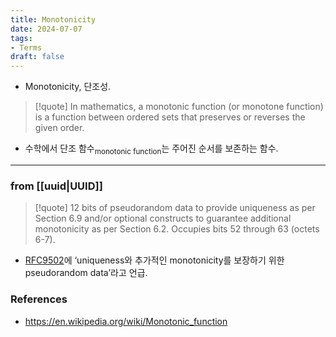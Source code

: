 ```yaml
---
title: Monotonicity
date: 2024-07-07
tags:
- Terms
draft: false
---
```



- Monotonicity, 단조성.

> [!quote] In mathematics, a monotonic function (or monotone function) is a function between ordered sets that preserves or reverses the given order.
- 수학에서 단조 함수<sub>monotonic function</sub>는 주어진 순서를 보존하는 함수.


---
### from [[uuid|UUID]]

> [!quote] 12 bits of pseudorandom data to provide uniqueness as per Section 6.9 and/or optional constructs to guarantee additional monotonicity as per Section 6.2. Occupies bits 52 through 63 (octets 6-7).

- [RFC9502](https://datatracker.ietf.org/doc/html/rfc9562)에 ‘uniqueness와 추가적인 monotonicity를 보장하기 위한 pseudorandom data’라고 언급.


### References
- https://en.wikipedia.org/wiki/Monotonic_function

